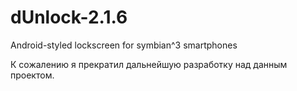 # dUnlock-2.1.6

Android-styled lockscreen for symbian^3 smartphones

К сожалению я прекратил дальнейшую разработку над данным проектом.

